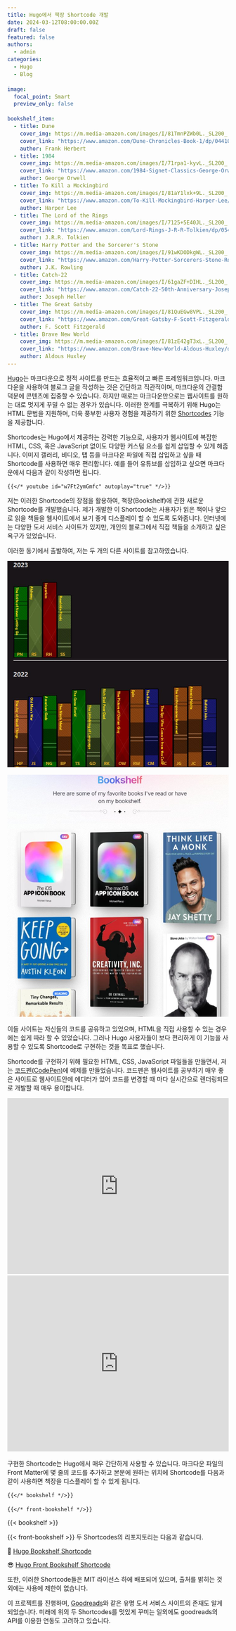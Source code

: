 ```yaml
---
title: Hugo에서 책장 Shortcode 개발
date: 2024-03-12T08:00:00.00Z
draft: false
featured: false
authors:
  - admin
categories:
  - Hugo
  - Blog

image:
  focal_point: Smart
  preview_only: false
  
bookshelf_item:
  - title: Dune
    cover_img: https://m.media-amazon.com/images/I/81TmnPZWb0L._SL200_.jpg
    cover_link: "https://www.amazon.com/Dune-Chronicles-Book-1/dp/0441013597"
    author: Frank Herbert
  - title: 1984
    cover_img: https://m.media-amazon.com/images/I/71rpa1-kyvL._SL200_.jpg
    cover_link: "https://www.amazon.com/1984-Signet-Classics-George-Orwell/dp/0451524934"
    author: George Orwell
  - title: To Kill a Mockingbird
    cover_img: https://m.media-amazon.com/images/I/81aY1lxk+9L._SL200_.jpg
    cover_link: "https://www.amazon.com/To-Kill-Mockingbird-Harper-Lee/dp/0060935464"
    author: Harper Lee
  - title: The Lord of the Rings
    cover_img: https://m.media-amazon.com/images/I/7125+5E40JL._SL200_.jpg
    cover_link: "https://www.amazon.com/Lord-Rings-J-R-R-Tolkien/dp/0544003411"
    author: J.R.R. Tolkien
  - title: Harry Potter and the Sorcerer's Stone
    cover_img: https://m.media-amazon.com/images/I/91wKDODkgWL._SL200_.jpg
    cover_link: "https://www.amazon.com/Harry-Potter-Sorcerers-Stone-Rowling/dp/059035342X"
    author: J.K. Rowling
  - title: Catch-22
    cover_img: https://m.media-amazon.com/images/I/61gaZF+DIHL._SL200_.jpg
    cover_link: "https://www.amazon.com/Catch-22-50th-Anniversary-Joseph-Heller/dp/1451621175"
    author: Joseph Heller
  - title: The Great Gatsby
    cover_img: https://m.media-amazon.com/images/I/81QuEGw8VPL._SL200_.jpg
    cover_link: "https://www.amazon.com/Great-Gatsby-F-Scott-Fitzgerald/dp/0743273567"
    author: F. Scott Fitzgerald
  - title: Brave New World
    cover_img: https://m.media-amazon.com/images/I/81zE42gT3xL._SL200_.jpg
    cover_link: "https://www.amazon.com/Brave-New-World-Aldous-Huxley/dp/0060850523"
    author: Aldous Huxley
---
```



[Hugo](https://gohugo.io)는 마크다운으로 정적 사이트를 만드는 효율적이고 빠른 프레임워크입니다. 
마크다운을 사용하여 블로그 글을 작성하는 것은 간단하고 직관적이며, 마크다운의 간결함 덕분에 콘텐츠에 집중할 수 있습니다.
하지만 때로는 마크다운만으로는 웹사이트를 원하는 대로 멋지게 꾸밀 수 없는 경우가 있습니다.
이러한 한계를 극복하기 위해 Hugo는 HTML 문법을 지원하며, 더욱 풍부한 사용자 경험을 제공하기 위한 [Shortcodes](https://gohugo.io/content-management/shortcodes/) 기능을 제공합니다.

Shortcodes는 Hugo에서 제공하는 강력한 기능으로, 사용자가 웹사이트에 복잡한 HTML, CSS, 혹은 JavaScript 없이도 다양한 커스텀 요소를 쉽게 삽입할 수 있게 해줍니다. 
이미지 갤러리, 비디오, 탭 등을 마크다운 파일에 직접 삽입하고 싶을 때 Shortcode를 사용하면 매우 편리합니다.
예를 들어 유튜브를 삽입하고 싶으면 마크다운에서 다음과 같이 작성하면 됩니다.

    {{</* youtube id="w7Ft2ymGmfc" autoplay="true" */>}}

저는 이러한 Shortcode의 장점을 활용하여, 책장(Bookshelf)에 관한 새로운 Shortcode를 개발했습니다.
제가 개발한 이 Shortcode는 사용자가 읽은 책이나 앞으로 읽을 책들을 웹사이트에서 보기 좋게 디스플레이 할 수 있도록 도와줍니다.
인터넷에는 다양한 도서 서비스 사이트가 있지만, 개인의 블로그에서 직접 책들을 소개하고 싶은 욕구가 있었습니다.

이러한 동기에서 출발하여, 저는 두 개의 다른 사이트를 참고하였습니다.

![petargyurov' site](petargyurov_bookshelf.jpg "petargyurov' site")

![vijay verma' site](vjy_bookshelf.jpg "vijay verma' site")

이들 사이트는 자신들의 코드를 공유하고 있었으며, HTML을 직접 사용할 수 있는 경우에는 쉽게 따라 할 수 있었습니다.
그러나 Hugo 사용자들이 보다 편리하게 이 기능을 사용할 수 있도록 Shortcode로 구현하는 것을 목표로 했습니다.

Shortcode를 구현하기 위해 필요한 HTML, CSS, JavaScript 파일들을 만들면서, 저는 [코드펜(CodePen)](https://codepen.io/)에 예제를 만들었습니다.
코드펜은 웹사이트를 공부하기 매우 좋은 사이트로 웹사이트안에 에디터가 있어 코드를 변경할 때 마다 실시간으로 렌더링되므로 개발할 때 매우 용이합니다.

<iframe height="400" style="width: 100%;" scrolling="no" title="Virtual-Bookshelf" src="https://codepen.io/Jong-Rok-Kim/embed/NWEWepo?default-tab=html%2Cresult" frameborder="no" loading="lazy" allowtransparency="true" allowfullscreen="true">
  See the Pen <a href="https://codepen.io/Jong-Rok-Kim/pen/NWEWepo">
  Virtual-Bookshelf</a> by Jong Rok Kim (<a href="https://codepen.io/Jong-Rok-Kim">@Jong-Rok-Kim</a>)
  on <a href="https://codepen.io">CodePen</a>.
</iframe>


<iframe height="400" style="width: 100%;" scrolling="no" title="Front-Bookeshelf" src="https://codepen.io/Jong-Rok-Kim/embed/vYMKVMP?default-tab=html%2Cresult" frameborder="no" loading="lazy" allowtransparency="true" allowfullscreen="true">
  See the Pen <a href="https://codepen.io/Jong-Rok-Kim/pen/vYMKVMP">
  Front-Bookeshelf</a> by Jong Rok Kim (<a href="https://codepen.io/Jong-Rok-Kim">@Jong-Rok-Kim</a>)
  on <a href="https://codepen.io">CodePen</a>.
</iframe>

구현한 Shortcode는 Hugo에서 매우 간단하게 사용할 수 있습니다. 마크다운 파일의 Front Matter에 몇 줄의 코드를 추가하고 본문에 원하는 위치에 Shortcode를 다음과 같이 사용하면 책장을 디스플레이 할 수 있게 됩니다.

    {{</* bookshelf */>}}

    {{</* front-bookshelf */>}}


{{< bookshelf >}}

{{< front-bookshelf >}}
두 Shortcodes의 리포지토리는 다음과 같습니다.

🤩 [Hugo Bookshelf Shortcode](https://github.com/kjrstory/hugo-shortcode-bookshelf)

😎 [Hugo Front Bookshelf Shortcode](https://github.com/kjrstory/hugo-shortcode-front-bookshelf)

또한, 이러한 Shortcode들은 MIT 라이선스 하에 배포되어 있으며, 출처를 밝히는 것 외에는 사용에 제한이 없습니다. 

이 프로젝트를 진행하며, [Goodreads](https://www.goodreads.com)와 같은 유명 도서 서비스 사이트의 존재도 알게 되었습니다. 
미래에 위의 두 Shortcodes를 멋있게 꾸미는 일외에도 goodreads의 API를 이용한 연동도 고려하고 있습니다.



